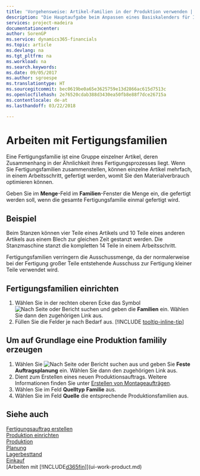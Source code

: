 ```yaml
---
title: 'Vorgehensweise: Artikel-Familien in der Produktion verwenden | Microsoft Docs'
description: "Die Hauptaufgabe beim Anpassen eines Basiskalenders für Ihre Firma oder einen Ihrer Geschäftspartner ist, alle Änderungen am Status der Daten als freie Tage oder Arbeitstage einzugeben."
services: project-madeira
documentationcenter: 
author: SorenGP
ms.service: dynamics365-financials
ms.topic: article
ms.devlang: na
ms.tgt_pltfrm: na
ms.workload: na
ms.search.keywords: 
ms.date: 09/05/2017
ms.author: sgroespe
ms.translationtype: HT
ms.sourcegitcommit: bec0619be0a65e3625759e13d2866ac615d7513c
ms.openlocfilehash: 2e76520cdab388d3430ea50fb8e88f7dce26715a
ms.contentlocale: de-at
ms.lasthandoff: 03/22/2018

---
```

# <a name="work-with-production-families"></a>Arbeiten mit Fertigungsfamilien
Eine Fertigungsfamilie ist eine Gruppe einzelner Artikel, deren Zusammenhang in der Ähnlichkeit ihres Fertigungsprozesses liegt. Wenn Sie Fertigungsfamilien zusammenstellen, können einzelne Artikel mehrfach, in einem Arbeitsschritt, gefertigt werden, womit Sie den Materialverbrauch optimieren können.

Geben Sie im **Menge**-Feld im **Familien**-Fenster die Menge ein, die gefertigt werden soll, wenn die gesamte Fertigungsfamilie einmal gefertigt wird.

## <a name="example"></a>Beispiel
Beim Stanzen können vier Teile eines Artikels und 10 Teile eines anderen Artikels aus einem Blech zur gleichen Zeit gestanzt werden. Die Stanzmaschine stanzt die kompletten 14 Teile in einem Arbeitsschritt.

Fertigungsfamilien verringern die Ausschussmenge, da der normalerweise bei der Fertigung großer Teile entstehende Ausschuss zur Fertigung kleiner Teile verwendet wird.

## <a name="to-set-up-a-production-family"></a>Fertigungsfamilien einrichten
1. Wählen Sie in der rechten oberen Ecke das Symbol ![Nach Seite oder Bericht suchen](media/ui-search/search_small.png "Nach Seite oder Bericht suchen") und geben die **Familien** ein. Wählen Sie dann den zugehörigen Link aus.
2. Füllen Sie die Felder je nach Bedarf aus. [!INCLUDE [tooltip-inline-tip](includes/tooltip-inline-tip_md.md)]

## <a name="to-produce-based-on-a-production-familily"></a>Um auf Grundlage eine Produktion familily erzeugen
1. Wählen Sie ![Nach Seite oder Bericht suchen](media/ui-search/search_small.png "Symbol nach Seite oder Bericht suchen ") aus und geben Sie **Feste Auftragsplanung** ein. Wählen Sie dann den zugehörigen Link aus.
2. Dient zum Erstellen eines neuen Produktionsauftrags. Weitere Informationen finden Sie unter [Erstellen von Montageaufträgen](production-how-to-create-production-orders.md).
3. Wählen Sie im Feld **Quelltyp** **Familie** aus.  
4. Wählen Sie im Feld **Quelle** die entsprechende Produktionsfamilien aus.

## <a name="see-also"></a>Siehe auch
[Fertigungsauftrag erstellen](production-how-to-create-production-boms.md)  
[Produktion einrichten](production-configure-production-processes.md)  
[Produktion](production-manage-manufacturing.md)    
[Planung](production-planning.md)   
[Lagerbesttand](inventory-manage-inventory.md)  
[Einkauf](purchasing-manage-purchasing.md)  
[Arbeiten mit [!INCLUDE[d365fin](includes/d365fin_md.md)]](ui-work-product.md)


